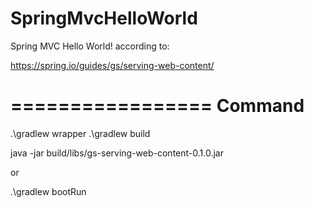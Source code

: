 # SpringMvcHelloWorld
Spring MVC Hello World! according to:

https://spring.io/guides/gs/serving-web-content/

=================
Command
=================

.\gradlew wrapper
.\gradlew build

java -jar build/libs/gs-serving-web-content-0.1.0.jar

or

.\gradlew bootRun